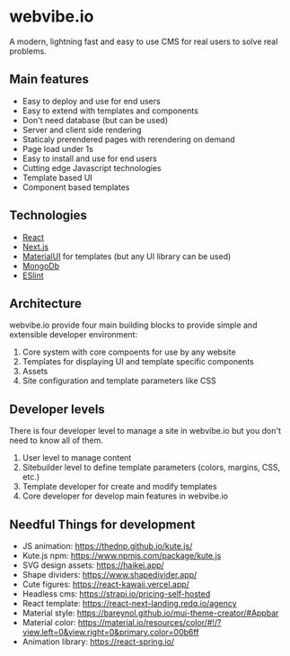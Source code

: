 # webvibe.io
A modern, lightning fast and easy to use CMS for real users to solve real problems.

## Main features
- Easy to deploy and use for end users
- Easy to extend with templates and components
- Don't need database (but can be used)
- Server and client side rendering
- Staticaly prerendered pages with rerendering on demand
- Page load under 1s
- Easy to install and use for end users
- Cutting edge Javascript technologies
- Template based UI
- Component based templates

## Technologies
- [React](https://reactjs.org/)
- [Next.js](https://nextjs.org/)
- [MaterialUI](https://mui.com/) for templates (but any UI library can be used) 
- [MongoDb](https://www.mongodb.com/)
- [ESlint](https://eslint.org/)

## Architecture
webvibe.io provide four main building blocks to provide simple and extensible developer environment:
1. Core system with core compoents for use by any website
2. Templates for displaying UI and template specific components
3. Assets
4. Site configuration and template parameters like CSS

## Developer levels
There is four developer level to manage a site in webvibe.io but you don't need to know all of them.
1. User level to manage content
2. Sitebuilder level to define template parameters (colors, margins, CSS, etc.)
3. Template developer for create and modify templates
4. Core developer for develop main features in webvibe.io

## Needful Things for development
- JS animation: https://thednp.github.io/kute.js/
- Kute.js npm: https://www.npmjs.com/package/kute.js
- SVG design assets: https://haikei.app/
- Shape dividers: https://www.shapedivider.app/
- Cute figures: https://react-kawaii.vercel.app/
- Headless cms: https://strapi.io/pricing-self-hosted
- React template: https://react-next-landing.redq.io/agency
- Material style: https://bareynol.github.io/mui-theme-creator/#Appbar
- Material color: https://material.io/resources/color/#!/?view.left=0&view.right=0&primary.color=00b6ff
- Animation library: https://react-spring.io/

